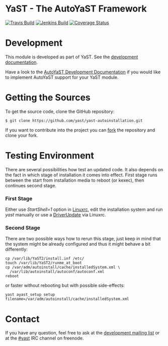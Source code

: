 YaST - The AutoYaST Framework
=============================

[![Travis Build](https://travis-ci.org/yast/yast-autoinstallation.svg?branch=master)](https://travis-ci.org/yast/yast-autoinstallation)
[![Jenkins Build](http://img.shields.io/jenkins/s/https/ci.opensuse.org/yast-autoinstallation-master.svg)](https://ci.opensuse.org/view/Yast/job/yast-autoinstallation-master/)
[![Coverage Status](https://coveralls.io/repos/github/yast/yast-autoinstallation/badge.svg?branch=master)](https://coveralls.io/github/yast/yast-autoinstallation?branch=master)


Development
===========

This module is developed as part of YaST. See the
[development documentation](http://yastgithubio.readthedocs.org/en/latest/development/).

Have a look to the [AutoYaST Development Documentation](http://yastgithubio.readthedocs.io/en/latest/autoyast-development/) if you would like to implement AutoYaST support for your YaST module.


Getting the Sources
===================

To get the source code, clone the GitHub repository:

    $ git clone https://github.com/yast/yast-autoinstallation.git

If you want to contribute into the project you can
[fork](https://help.github.com/articles/fork-a-repo/) the repository and clone your fork.


Testing Environment
===================

There are several possibilities how test an updated code. It also depends on
the fact in which stage of installation it comes into effect. First stage runs
between the start from installation media to reboot (or kexec), then continues
second stage.

### First Stage ###

Either use *StartShell=1* option in [Linuxrc](https://en.opensuse.org/SDB:Linuxrc),
edit the installation system and run *yast* manually or use
a [DriverUpdate](https://en.opensuse.org/SDB:Linuxrc#p_dud) via Linuxrc.

### Second Stage ###

There are two possible ways how to rerun this stage, just keep in mind that
the system might be already configured and thus it might behave
a bit differently:

  ```
  cp /var/lib/YaST2/install.inf /etc/
  touch /var/lib/YaST2/runme_at_boot
  cp /var/adm/autoinstall/cache/installedSystem.xml \
    /var/lib/autoinstall/autoconf/autoconf.xml
  reboot
  ```

or faster without rebooting but with possible side-effects:

  ```
  yast ayast_setup setup filename=/var/adm/autoinstall/cache/installedSystem.xml
  ```


Contact
=======

If you have any question, feel free to ask at the [development mailing
list](http://lists.opensuse.org/yast-devel/) or at the
[#yast](https://webchat.freenode.net/?channels=%23yast) IRC channel on freenode.
